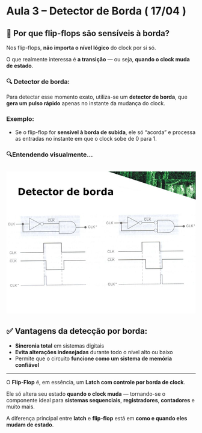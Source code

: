# **Aula 3 – Detector de Borda ( 17/04 )**

## **🧠 Por que flip-flops são sensíveis à borda?**

Nos flip-flops, **não importa o nível lógico** do clock por si só.

O que realmente interessa é **a transição** — ou seja, **quando o clock muda de estado**.

### **🔍 Detector de borda:**

Para detectar esse momento exato, utiliza-se um **detector de borda**, que **gera um pulso rápido** apenas no instante da mudança do clock.

### **Exemplo:**

- Se o flip-flop for **sensível à borda de subida**, ele só “acorda” e processa as entradas no instante em que o clock sobe de 0 para 1.

### **🔍Entendendo visualmente…**

![Detector de Borda](image.png)
---

## **✅ Vantagens da detecção por borda:**

- **Sincronia total** em sistemas digitais
- **Evita alterações indesejadas** durante todo o nível alto ou baixo
- Permite que o circuito **funcione como um sistema de memória confiável**

---

O **Flip-Flop** é, em essência, um **Latch com controle por borda de clock**.

Ele só altera seu estado **quando o clock muda** — tornando-se o componente ideal para **sistemas sequenciais**, **registradores**, **contadores** e muito mais.

A diferença principal entre **latch** e **flip-flop** está em **como e quando eles mudam de estado**.
